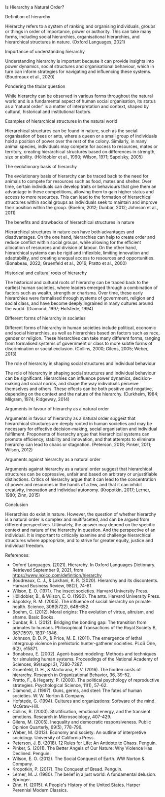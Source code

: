 Is Hierarchy a Natural Order?

Definition of hierarchy

Hierarchy refers to a system of ranking and organising individuals, groups or things in order of importance, power or authority. This can take many forms, including social hierarchies, organisational hierarchies, and hierarchical structures in nature. (Oxford Languages, 2021)

Importance of understanding hierarchy

Understanding hierarchy is important because it can provide insights into power dynamics, social structures and organisational behaviour, which in turn can inform strategies for navigating and influencing these systems. (Boudreaux et al., 2020)

Pondering the titular question

While hierarchy can be observed in various forms throughout the natural world and is a fundamental aspect of human social organisation, its status as a 'natural order' is a matter of interpretation and context, shaped by cultural, historical and institutional factors. 

Examples of hierarchical structures in the natural world

Hierarchical structures can be found in nature, such as the social organisation of bees or ants, where a queen or a small group of individuals hold a position of power over the rest of the colony. Similarly, in many animal species, individuals may compete for access to resources, mates or territory, creating hierarchical structures based on differences in strength, size or ability. (Hölldobler et al., 1990; Wilson, 1971; Sapolsky, 2005)

The evolutionary basis of hierarchy

The evolutionary basis of hierarchy can be traced back to the need for animals to compete for resources such as food, mates and shelter. Over time, certain individuals can develop traits or behaviours that give them an advantage in these competitions, allowing them to gain higher status and access to more resources. This can lead to the formation of hierarchical structures within social groups as individuals seek to maintain and improve their position within the group. (Boehm, 2012; Dunbar, 2012; Johnson et al., 2011)

The benefits and drawbacks of hierarchical structures in nature

Hierarchical structures in nature can have both advantages and disadvantages. On the one hand, hierarchies can help to create order and reduce conflict within social groups, while allowing for the efficient allocation of resources and division of labour. On the other hand, hierarchical systems can be rigid and inflexible, limiting innovation and adaptability, and creating unequal access to resources and opportunities. (Bonabeau, 2022; Gruenfeld et al., 2016; Pratto et al., 2000)

Historical and cultural roots of hierarchy

The historical and cultural roots of hierarchy can be traced back to the earliest human societies, where leaders emerged through a combination of factors such as wealth, strength or charisma. Over time, these early hierarchies were formalised through systems of government, religion and social class, and have become deeply ingrained in many cultures around the world. (Diamond, 1997; Hofstede, 1994)

Different forms of hierarchy in societies

Different forms of hierarchy in human societies include political, economic and social hierarchies, as well as hierarchies based on factors such as race, gender or religion. These hierarchies can take many different forms, ranging from formalised systems of government or class to more subtle forms of discrimination or social exclusion. (Collins, 2000; Gilens, 2005; Weber, 2013)

The role of hierarchy in shaping social structures and individual behaviour

The role of hierarchy in shaping social structures and individual behaviour can be significant. Hierarchies can influence power dynamics, decision-making and social norms, and shape the way individuals perceive themselves and others. These effects can be both positive and negative, depending on the context and the nature of the hierarchy. (Durkheim, 1984; Milgram, 1974; Ridgeway, 2014)

Arguments in favour of hierarchy as a natural order

Arguments in favour of hierarchy as a natural order suggest that hierarchical structures are deeply rooted in human societies and may be necessary for effective decision-making, social organisation and individual fulfilment. Proponents of hierarchy argue that hierarchical systems can promote efficiency, stability and innovation, and that attempts to eliminate hierarchy can lead to chaos or stagnation. (Peterson, 2018; Pinker, 2011; Wilson, 2012)

Arguments against hierarchy as a natural order

Arguments against hierarchy as a natural order suggest that hierarchical structures can be oppressive, unfair and based on arbitrary or unjustifiable distinctions. Critics of hierarchy argue that it can lead to the concentration of power and resources in the hands of a few, and that it can inhibit creativity, innovation and individual autonomy. (Kropotkin, 2017; Lerner, 1980; Zinn, 2015)

Conclusion

Hierarchies do exist in nature. However, the question of whether hierarchy is a natural order is complex and multifaceted, and can be argued from different perspectives. Ultimately, the answer may depend on the specific context and nature of the hierarchy in question. And the perspective of an individual. It is important to critically examine and challenge hierarchical structures where appropriate, and to strive for greater equity, justice and individual freedom.

References:

- Oxford Languages. (2021). Hierarchy. In Oxford Languages Dictionary. Retrieved September 9, 2021, from https://www.lexico.com/definition/hierarchy
- Boudreaux, C. J., & Lakhani, K. R. (2020). Hierarchy and its discontents. Harvard Business Review, 98(2), 74-81.
- Wilson, E. O. (1971). The insect societies. Harvard University Press.
- Hölldobler, B., & Wilson, E. O. (1990). The ants. Harvard University Press.
- Sapolsky, R. M. (2005). The influence of social hierarchy on primate health. Science, 308(5722), 648-652.
- Boehm, C. (2012). Moral origins: The evolution of virtue, altruism, and shame. Basic Books.
- Dunbar, R. I. (2012). Bridging the bonding gap: The transition from primates to humans. Philosophical Transactions of the Royal Society B, 367(1597), 1837-1846.
- Johnson, D. D. P., & Price, M. E. (2011). The emergence of lethal intergroup violence in prehistoric hunter-gatherer societies. PLoS One, 6(2), e15871.
- Bonabeau, E. (2002). Agent-based modeling: Methods and techniques for simulating human systems. Proceedings of the National Academy of Sciences, 99(suppl 3), 7280-7287.
- Gruenfeld, D. H., & Martorana, P. V. (2016). The hidden costs of hierarchy. Research in Organizational Behavior, 36, 39-52.
- Pratto, F., & Hegarty, P. (2000). The political psychology of reproductive strategies. Psychological Science, 11(1), 57-62.
- Diamond, J. (1997). Guns, germs, and steel: The fates of human societies. W. W. Norton & Company.
- Hofstede, G. (1994). Cultures and organizations: Software of the mind. McGraw-Hill.
- Collins, R. (2000). Stratification, emotional energy, and the transient emotions. Research in Microsociology, 407-429.
- Gilens, M. (2005). Inequality and democratic responsiveness. Public Opinion Quarterly, 69(5), 778-796.
- Weber, M. (2013). Economy and society: An outline of interpretive sociology. University of California Press.
- Peterson, J. B. (2018). 12 Rules for Life: An Antidote to Chaos. Penguin.
- Pinker, S. (2011). The Better Angels of Our Nature: Why Violence Has Declined. Penguin.
- Wilson, E. O. (2012). The Social Conquest of Earth. WW Norton & Company.
- Kropotkin, P. (2017). The Conquest of Bread. Penguin.
- Lerner, M. J. (1980). The belief in a just world: A fundamental delusion. Springer.
- Zinn, H. (2015). A People's History of the United States. Harper Perennial Modern Classics.

